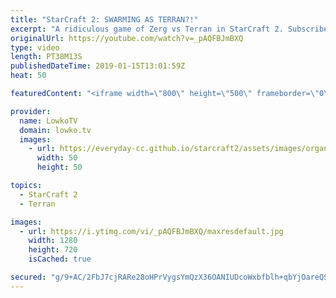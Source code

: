 ```yaml
---
title: "StarCraft 2: SWARMING AS TERRAN?!"
excerpt: "A ridiculous game of Zerg vs Terran in StarCraft 2. Subscribe for more videos: http://lowko.tv/youtube Professional 2v2: https://www.youtube.com/watch?v=QJM7wa9N7-4  In this match between uThermal and Solar, Terran has his mind set on swarming the Zerg, trading inefficiently and expanding all over the"
originalUrl: https://youtube.com/watch?v=_pAQFBJmBXQ
type: video
length: PT38M13S
publishedDateTime: 2019-01-15T13:01:59Z
heat: 50

featuredContent: "<iframe width=\"800\" height=\"500\" frameborder=\"0\" src=\"https://www.youtube.com/embed/_pAQFBJmBXQ\" allow=\"accelerometer; autoplay; encrypted-media; gyroscope; picture-in-picture\" allowfullscreen></iframe>"

provider:
  name: LowkoTV
  domain: lowko.tv
  images:
    - url: https://everyday-cc.github.io/starcraft2/assets/images/organizations/lowko.tv-50x50.jpg
      width: 50
      height: 50

topics:
  - StarCraft 2
  - Terran

images:
  - url: https://i.ytimg.com/vi/_pAQFBJmBXQ/maxresdefault.jpg
    width: 1280
    height: 720
    isCached: true

secured: "g/9+AC/2FbJ7cjRARe28oHPrVygsYmQzX36OANIUDcoWxbfblh+qbYjOareQSyX3KRjl+2dtdpg5egKa/KJylG+ywKcJg7SEko/9JY6TkhbmZQGN+Uxgrkex1O9BErA7W164FxqRDJodb0R+1gNw3sJd0nw27bGUx7t4KUnKahQhcAGwWMwHfoV+08BAWgMvJnir0fLsIV2sur62AlpdasbVVIBpDvBkLqAPSDG7hdIaAHE1ZQbKoOGY/cUWAZ1cOEQHrp/Z+mcVEHtWojVbbetsC+zQHQGjMKs+KL712kIpx3kVMPAuln08tMBG0H4zN6gPb7goEmf9rYSsUV1/g54mMvAvWCG8z7cfdHSImF+03eQEMQdm0QqB+SekaZd2R/2PlVW3Ku1uOBLrz//iRf7PqUuLWPHhCu7ZNE0GyOLWiDb0xj8Mth2n1NQ2bb0v;S6JSauj8YjU84KMlsRyF4A=="
---
```


